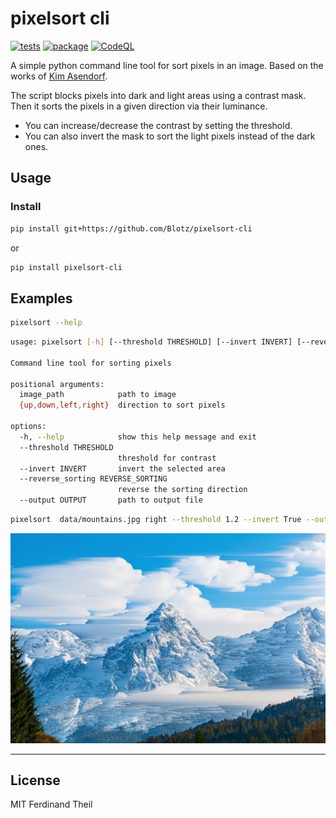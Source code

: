 # pixelsort cli

[![tests](https://github.com/Blotz/pixelsort-cli/actions/workflows/python-package.yml/badge.svg)](https://github.com/Blotz/pixelsort-cli/actions/workflows/python-package.yml)
[![package](https://github.com/Blotz/pixelsort-cli/actions/workflows/python-publish.yml/badge.svg)](https://github.com/Blotz/pixelsort-cli/actions/workflows/python-publish.yml)
[![CodeQL](https://github.com/Blotz/pixelsort-cli/actions/workflows/codeql.yml/badge.svg)](https://github.com/Blotz/pixelsort-cli/actions/workflows/codeql.yml)

A simple python command line tool for sort pixels in an image.
Based on the works of [Kim Asendorf](https://github.com/kimasendorf/ASDFPixelSort).

The script blocks pixels into dark and light areas using a contrast mask.
Then it sorts the pixels in a given direction via their luminance.

- You can increase/decrease the contrast by setting the threshold.
- You can also invert the mask to sort the light pixels instead of the dark ones.

## Usage

### Install

```bash
pip install git+https://github.com/Blotz/pixelsort-cli
```

or

```bash
pip install pixelsort-cli
```

## Examples

```bash
pixelsort --help
```

```bash
usage: pixelsort [-h] [--threshold THRESHOLD] [--invert INVERT] [--reverse_sorting REVERSE_SORTING] [--output OUTPUT] image_path {up,down,left,right}

Command line tool for sorting pixels

positional arguments:
  image_path            path to image
  {up,down,left,right}  direction to sort pixels

options:
  -h, --help            show this help message and exit
  --threshold THRESHOLD
                        threshold for contrast
  --invert INVERT       invert the selected area
  --reverse_sorting REVERSE_SORTING
                        reverse the sorting direction
  --output OUTPUT       path to output file
```

```bash
pixelsort  data/mountains.jpg right --threshold 1.2 --invert True --output out.png
```

![example 1](https://raw.githubusercontent.com/Blotz/pixelsort-cli/main/data/example1.png)

---

## License

MIT Ferdinand Theil
